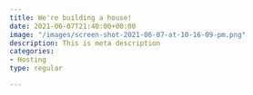 ```yaml
---
title: We're building a house!
date: 2021-06-07T21:40:00+00:00
image: "/images/screen-shot-2021-06-07-at-10-16-09-pm.png"
description: This is meta description
categories:
- Hosting
type: regular

---
```

